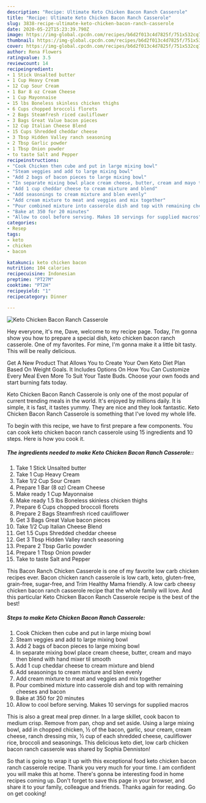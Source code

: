 ```yaml
---
description: "Recipe: Ultimate Keto Chicken Bacon Ranch Casserole"
title: "Recipe: Ultimate Keto Chicken Bacon Ranch Casserole"
slug: 3838-recipe-ultimate-keto-chicken-bacon-ranch-casserole
date: 2020-05-22T15:23:39.790Z
image: https://img-global.cpcdn.com/recipes/b6d2f013c4d7825f/751x532cq70/keto-chicken-bacon-ranch-casserole-recipe-main-photo.jpg
thumbnail: https://img-global.cpcdn.com/recipes/b6d2f013c4d7825f/751x532cq70/keto-chicken-bacon-ranch-casserole-recipe-main-photo.jpg
cover: https://img-global.cpcdn.com/recipes/b6d2f013c4d7825f/751x532cq70/keto-chicken-bacon-ranch-casserole-recipe-main-photo.jpg
author: Rena Flowers
ratingvalue: 3.5
reviewcount: 14
recipeingredient:
- 1 Stick Unsalted butter
- 1 Cup Heavy Cream
- 12 Cup Sour Cream
- 1 Bar 8 oz Cream Cheese
- 1 Cup Mayonnaise
- 15 lbs Boneless skinless chicken thighs
- 6 Cups chopped broccoli florets
- 2 Bags Steamfresh riced cauliflower
- 3 Bags Great Value bacon pieces
- 12 Cup Italian Cheese Blend
- 15 Cups Shredded cheddar cheese
- 3 Tbsp Hidden Valley ranch seasoning
- 2 Tbsp Garlic powder
- 1 Tbsp Onion powder
- to taste Salt and Pepper
recipeinstructions:
- "Cook Chicken then cube and put in large mixing bowl"
- "Steam veggies and add to large mixing bowl"
- "Add 2 bags of bacon pieces to large mixing bowl"
- "In separate mixing bowl place cream cheese, butter, cream and mayo then blend with hand mixer til smooth"
- "Add 1 cup cheddar cheese to cream mixture and blend"
- "Add seasonings to cream mixture and blen evenly"
- "Add cream mixture to meat and veggies and mix together"
- "Pour combined mixture into casserole dish and top with remaining cheeses and bacon"
- "Bake at 350 for 20 minutes"
- "Allow to cool before serving. Makes 10 servings for supplied macros"
categories:
- Resep
tags:
- keto
- chicken
- bacon

katakunci: keto chicken bacon
nutrition: 104 calories
recipecuisine: Indonesian
preptime: "PT27M"
cooktime: "PT2H"
recipeyield: "1"
recipecategory: Dinner

---
```



![Keto Chicken Bacon Ranch Casserole](https://img-global.cpcdn.com/recipes/b6d2f013c4d7825f/751x532cq70/keto-chicken-bacon-ranch-casserole-recipe-main-photo.jpg)

Hey everyone, it's me, Dave, welcome to my recipe page. Today, I'm gonna show you how to prepare a special dish, keto chicken bacon ranch casserole. One of my favorites. For mine, I'm gonna make it a little bit tasty. This will be really delicious.

Get A New Product That Allows You to Create Your Own Keto Diet Plan Based On Weight Goals. It Includes Options On How You Can Customize Every Meal Even More To Suit Your Taste Buds. Choose your own foods and start burning fats today.

Keto Chicken Bacon Ranch Casserole is only one of the most popular of current trending meals in the world. It's enjoyed by millions daily. It is simple, it is fast, it tastes yummy. They are nice and they look fantastic. Keto Chicken Bacon Ranch Casserole is something that I've loved my whole life.


To begin with this recipe, we have to first prepare a few components. You can cook keto chicken bacon ranch casserole using 15 ingredients and 10 steps. Here is how you cook it.

##### The ingredients needed to make Keto Chicken Bacon Ranch Casserole::

1. Take 1 Stick Unsalted butter
1. Take 1 Cup Heavy Cream
1. Take 1/2 Cup Sour Cream
1. Prepare 1 Bar (8 oz) Cream Cheese
1. Make ready 1 Cup Mayonnaise
1. Make ready 1.5 lbs Boneless skinless chicken thighs
1. Prepare 6 Cups chopped broccoli florets
1. Prepare 2 Bags Steamfresh riced cauliflower
1. Get 3 Bags Great Value bacon pieces
1. Take 1/2 Cup Italian Cheese Blend
1. Get 1.5 Cups Shredded cheddar cheese
1. Get 3 Tbsp Hidden Valley ranch seasoning
1. Prepare 2 Tbsp Garlic powder
1. Prepare 1 Tbsp Onion powder
1. Take to taste Salt and Pepper


This Bacon Ranch Chicken Casserole is one of my favorite low carb chicken recipes ever. Bacon chicken ranch casserole is low carb, keto, gluten-free, grain-free, sugar-free, and Trim Healthy Mama friendly. A low carb cheesy chicken bacon ranch casserole recipe that the whole family will love. And this particular Keto Chicken Bacon Ranch Casserole recipe is the best of the best! 

##### Steps to make Keto Chicken Bacon Ranch Casserole:

1. Cook Chicken then cube and put in large mixing bowl
1. Steam veggies and add to large mixing bowl
1. Add 2 bags of bacon pieces to large mixing bowl
1. In separate mixing bowl place cream cheese, butter, cream and mayo then blend with hand mixer til smooth
1. Add 1 cup cheddar cheese to cream mixture and blend
1. Add seasonings to cream mixture and blen evenly
1. Add cream mixture to meat and veggies and mix together
1. Pour combined mixture into casserole dish and top with remaining cheeses and bacon
1. Bake at 350 for 20 minutes
1. Allow to cool before serving. Makes 10 servings for supplied macros


This is also a great meal prep dinner. In a large skillet, cook bacon to medium crisp. Remove from pan, chop and set aside. Using a large mixing bowl, add in chopped chicken, ½ of the bacon, garlic, sour cream, cream cheese, ranch dressing mix, ½ cup of each shredded cheese, cauliflower rice, broccoli and seasonings. This delicious keto diet, low carb chicken bacon ranch casserole was shared by Sophia Denniston! 

So that is going to wrap it up with this exceptional food keto chicken bacon ranch casserole recipe. Thank you very much for your time. I am confident you will make this at home. There's gonna be interesting food in home recipes coming up. Don't forget to save this page in your browser, and share it to your family, colleague and friends. Thanks again for reading. Go on get cooking!
